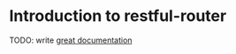 # Introduction to restful-router

TODO: write [great documentation](http://jacobian.org/writing/what-to-write/)

